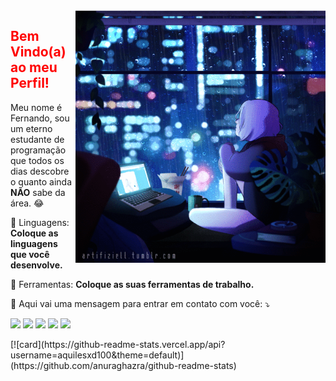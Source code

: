 <img src="https://github.com/Aquilesxd100/Aquilesxd100/blob/87234406ba191d84b30934155da165205391a39d/Ju5DIi5.gif" min-width="400px" max-width="400px" width="400px" align="right">

<h2 style="color: red;">Bem Vindo(a) ao meu Perfil!</h2>
<p align="left"> 
  Meu nome é Fernando, sou um eterno estudante de programação que todos os dias descobre o quanto ainda <strong>NÃO</strong> sabe da área. 😂
</p>

<p align="left">
  🦄 Linguagens: <strong>Coloque as linguagens que você desenvolve.</strong>
</p>

<p align="left">
  💼 Ferramentas: <strong>Coloque as suas ferramentas de trabalho.</strong>
</p>

<p align="left">
  💌 Aqui vai uma mensagem para entrar em contato com você: ⤵️
</p>

<p align="left">
  <a href="#" alt="Gmail">
  <img src="https://img.shields.io/badge/-Gmail-FF0000?style=flat-square&labelColor=FF0000&logo=gmail&logoColor=white&link=LINK-DO-SEU-EMAIL" /></a>

  <a href="#" alt="Linkedin">
  <img src="https://img.shields.io/badge/-Linkedin-0e76a8?style=flat-square&logo=Linkedin&logoColor=white&link=LINK-DO-SEU-LINKEDIN" /></a>

  <a href="#" alt="WhatsApp">
  <img src="https://img.shields.io/badge/-WhatsApp-25d366?style=flat-square&labelColor=25d366&logo=whatsapp&logoColor=white&link=API-DO-SEU-WHATSAPP"/></a>

  <a href="#" alt="Facebook">
  <img src="https://img.shields.io/badge/-Facebook-3b5998?style=flat-square&labelColor=3b5998&logo=facebook&logoColor=white&link=LINK-DO-SEU-FACEBOOK"/></a>

  <a href="#" alt="Instagram">
  <img src="https://img.shields.io/badge/-Instagram-DF0174?style=flat-square&labelColor=DF0174&logo=instagram&logoColor=white&link=LINK-DO-SEU-INSTAGRAM"/></a>
</p>
[![card](https://github-readme-stats.vercel.app/api?username=aquilesxd100&theme=default)](https://github.com/anuraghazra/github-readme-stats)
